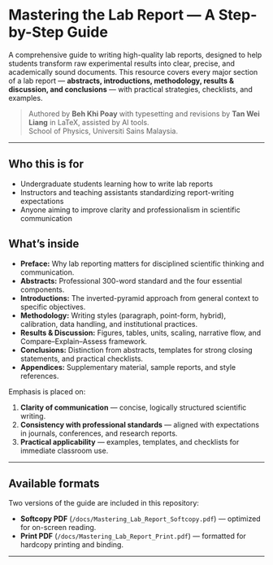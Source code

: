 # Mastering the Lab Report — A Step-by-Step Guide

A comprehensive guide to writing high-quality lab reports, designed to help students transform raw experimental results into clear, precise, and academically sound documents. This resource covers every major section of a lab report — **abstracts, introductions, methodology, results & discussion, and conclusions** — with practical strategies, checklists, and examples.  

> Authored by **Beh Khi Poay** with typesetting and revisions by **Tan Wei Liang** in LaTeX, assisted by AI tools.  
> School of Physics, Universiti Sains Malaysia.  

---

## Who this is for
- Undergraduate students learning how to write lab reports
- Instructors and teaching assistants standardizing report-writing expectations
- Anyone aiming to improve clarity and professionalism in scientific communication

## What’s inside
- **Preface:** Why lab reporting matters for disciplined scientific thinking and communication.  
- **Abstracts:** Professional 300-word standard and the four essential components.  
- **Introductions:** The inverted-pyramid approach from general context to specific objectives.  
- **Methodology:** Writing styles (paragraph, point-form, hybrid), calibration, data handling, and institutional practices.  
- **Results & Discussion:** Figures, tables, units, scaling, narrative flow, and Compare–Explain–Assess framework.  
- **Conclusions:** Distinction from abstracts, templates for strong closing statements, and practical checklists.  
- **Appendices:** Supplementary material, sample reports, and style references.  

Emphasis is placed on:  
1. **Clarity of communication** — concise, logically structured scientific writing.  
2. **Consistency with professional standards** — aligned with expectations in journals, conferences, and research reports.  
3. **Practical applicability** — examples, templates, and checklists for immediate classroom use.  

---

## Available formats
Two versions of the guide are included in this repository:  
- **Softcopy PDF** (`/docs/Mastering_Lab_Report_Softcopy.pdf`) — optimized for on-screen reading.  
- **Print PDF** (`/docs/Mastering_Lab_Report_Print.pdf`) — formatted for hardcopy printing and binding.  

---
